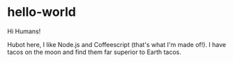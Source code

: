# hello-world

Hi Humans!

Hubot here, I like Node.js and Coffeescript (that's what I'm made of!).
I have tacos on the moon and find them far superior to Earth tacos.
